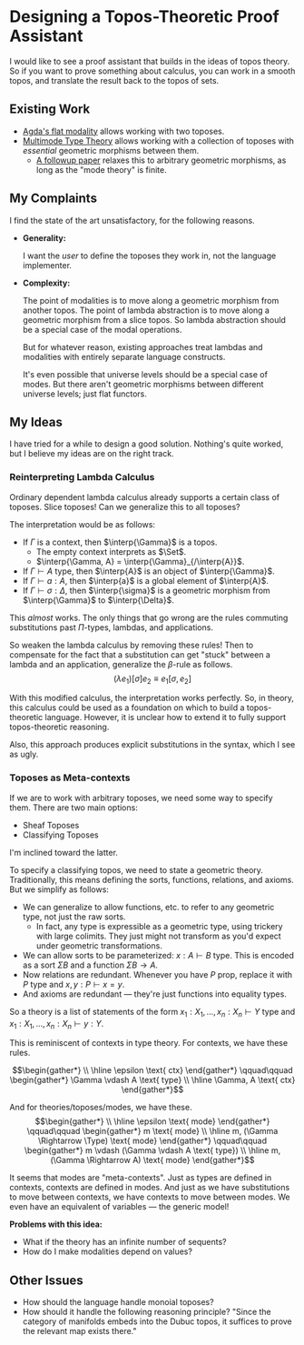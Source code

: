 # Designing a Topos-Theoretic Proof Assistant

I would like to see a proof assistant that builds in the ideas of topos theory.
So if you want to prove something about calculus, you can work in a smooth topos, and translate the result back to the topos of sets.

## Existing Work

- [Agda's flat modality](https://agda.readthedocs.io/en/latest/language/flat.html) allows working with two toposes.
- [Multimode Type Theory](https://anuyts.github.io/files/mtt-paper.pdf) allows working with a collection of toposes with *essential* geometric morphisms between them.
    - [A followup paper](https://arxiv.org/abs/2303.02572) relaxes this to arbitrary geometric morphisms, as long as the "mode theory" is finite.

## My Complaints

I find the state of the art unsatisfactory, for the following reasons.
- **Generality:**

    I want the *user* to define the toposes they work in, not the language implementer.
- **Complexity:**
    
    The point of modalities is to move along a geometric morphism from another topos.
    The point of lambda abstraction is to move along a geometric morphism from a slice topos.
    So lambda abstraction should be a special case of the modal operations.

    But for whatever reason, existing approaches treat lambdas and modalities with entirely separate language constructs.

    It's even possible that universe levels should be a special case of modes.
    But there aren't geometric morphisms between different universe levels; just flat functors.

## My Ideas

I have tried for a while to design a good solution. Nothing's quite worked, but I believe my ideas are on the right track.

### Reinterpreting Lambda Calculus

Ordinary dependent lambda calculus already supports a certain class of toposes. Slice toposes!
Can we generalize this to all toposes?

The interpretation would be as follows:
- If $\Gamma$ is a context, then $\interp{\Gamma}$ is a topos.
    - The empty context interprets as $\Set$.
    - $\interp{\Gamma, A} = \interp{\Gamma}_{/\interp{A}}$.
- If $\Gamma \vdash A \text{ type}$, then $\interp{A}$ is an object of $\interp{\Gamma}$.
- If $\Gamma \vdash a : A$, then $\interp{a}$ is a global element of $\interp{A}$.
- If $\Gamma \vdash \sigma : \Delta$, then $\interp{\sigma}$ is a geometric morphism from $\interp{\Gamma}$ to $\interp{\Delta}$.

This *almost* works. The only things that go wrong are the rules commuting substitutions past $\Pi$-types, lambdas, and applications.

So weaken the lambda calculus by removing these rules!
Then to compensate for the fact that a substitution can get "stuck" between a lambda and an application, generalize the $\beta$-rule as follows.
$$(\lambda e_1)[\sigma]e_2 \equiv e_1[\sigma, e_2]$$

With this modified calculus, the interpretation works perfectly.
So, in theory, this calculus could be used as a foundation on which to build a topos-theoretic language.
However, it is unclear how to extend it to fully support topos-theoretic reasoning.

Also, this approach produces explicit substitutions in the syntax, which I see as ugly.

### Toposes as Meta-contexts

If we are to work with arbitrary toposes, we need some way to specify them.
There are two main options:
- Sheaf Toposes
- Classifying Toposes

I'm inclined toward the latter.

To specify a classifying topos, we need to state a geometric theory.
Traditionally, this means defining the sorts, functions, relations, and axioms.
But we simplify as follows:
- We can generalize to allow functions, etc. to refer to any geometric type, not just the raw sorts.
    - In fact, any type is expressible as a geometric type, using trickery with large colimits. They just might not transform as you'd expect under geometric transformations.
- We can allow sorts to be parameterized: $x : A \vdash B \text{ type}$. This is encoded as a sort $\Sigma B$ and a function $\Sigma B \to A$.
- Now relations are redundant. Whenever you have $P \text{ prop}$, replace it with $P \text{ type}$ and $x, y : P \vdash x = y$.
- And axioms are redundant — they're just functions into equality types.

So a theory is a list of statements of the form $x_1 : X_1, \dots, x_n : X_n \vdash Y \text{ type}$ and $x_1 : X_1, \dots, x_n : X_n \vdash y : Y$.

This is reminiscent of contexts in type theory. For contexts, we have these rules.
<!-- Hacky workaround for the lack of \inferrule -->
$$\begin{gather*}
    \\ \hline \epsilon \text{ ctx}
\end{gather*} \qquad\qquad \begin{gather*}
    \Gamma \vdash A \text{ type}
    \\ \hline \Gamma, A \text{ ctx}
\end{gather*}$$

And for theories/toposes/modes, we have these.
$$\begin{gather*}
    \\ \hline \epsilon \text{ mode}
\end{gather*} \qquad\qquad \begin{gather*}
    m \text{ mode}
    \\ \hline m, (\Gamma \Rightarrow \Type) \text{ mode}
\end{gather*} \qquad\qquad \begin{gather*}
    m \vdash (\Gamma \vdash A \text{ type})
    \\ \hline m, (\Gamma \Rightarrow A) \text{ mode}
\end{gather*}$$

It seems that modes are "meta-contexts".
Just as types are defined in contexts, contexts are defined in modes.
And just as we have substitutions to move between contexts, we have contexts to move between modes.
We even have an equivalent of variables — the generic model!

**Problems with this idea:**
- What if the theory has an infinite number of sequents?
- How do I make modalities depend on values?

## Other Issues

- How should the language handle monoial toposes?
- How should it handle the following reasoning principle?
    "Since the category of manifolds embeds into the Dubuc topos, it suffices to prove the relevant map exists there."

